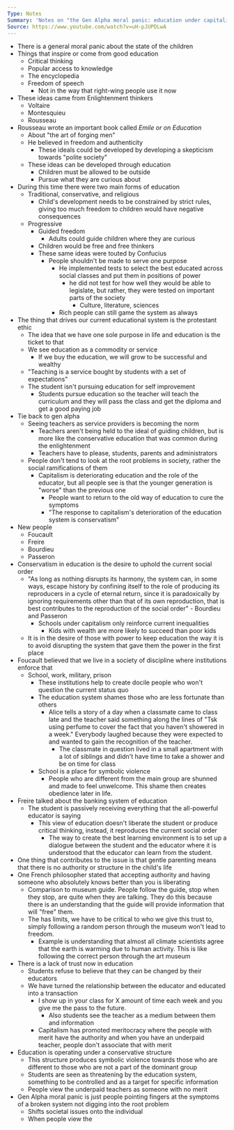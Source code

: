 ```yaml
---
Type: Notes
Summary: 'Notes on "the Gen Alpha moral panic: education under capitalism"'
Source: https://www.youtube.com/watch?v=uH-pJUPDLwA
---
```

- There is a general moral panic about the state of the children
- Things that inspire or come from good education
	- Critical thinking
	- Popular access to knowledge
	- The encyclopedia
	- Freedom of speech
		- Not in the way that right-wing people use it now
- These ideas came from Enlightenment thinkers
	- Voltaire
	- Montesquieu
	- Rousseau
- Rousseau wrote an important book called *Emile or on Education*
	- About "the art of forging men"
	- He believed in freedom and authenticity
		- These ideals could be developed by developing a skepticism towards "polite society"
	- These ideas can be developed through education
		- Children must be allowed to be outside
		- Pursue what they are curious about
- During this time there were two main forms of education
	- Traditional, conservative, and religious
		- Child's development needs to be constrained by strict rules, giving too much freedom to children would have negative consequences
	- Progressive
		- Guided freedom
			- Adults could guide children where they are curious
		- Children would be free and free thinkers
		- These same ideas were touted by Confucius
			- People shouldn't be made to serve one purpose
				- He implemented tests to select the best educated across social classes and put them in positions of power
					- he did not test for how well they would be able to legislate, but rather, they were tested on important parts of the society
						- Culture, literature, sciences
				- Rich people can still game the system as always
- The thing that drives our current educational system is the protestant ethic
	- The idea that we have one sole purpose in life and education is the ticket to that
	- We see education as a commodity or service
		- If we buy the education, we will grow to be successful and wealthy
	- "Teaching is a service bought by students with a set of expectations"
	- The student isn't pursuing education for self improvement 
		- Students pursue education so the teacher will teach the curriculum and they will pass the class and get the diploma and get a good paying job
- Tie back to gen alpha
	- Seeing teachers as service providers is becoming the norm
		- Teachers aren't being held to the ideal of guiding children, but is more like the conservative education that was common during the enlightenment
		- Teachers have to please, students, parents and administrators
	- People don't tend to look at the root problems in society, rather the social ramifications of them
		- Capitalism is deteriorating education and the role of the educator, but all people see is that the younger generation is "worse" than the previous one
			- People want to return to the old way of education to cure the symptoms
			- "The response to capitalism's deterioration of the education system is conservatism"
- New people
	- Foucault
	- Freire
	- Bourdieu
	- Passeron
- Conservatism in education is the desire to uphold the current social order
	- "As long as nothing disrupts its harmony, the system can, in some ways, escape history by confining itself to the role of producing its  reproducers in a cycle of eternal return, since it is paradoxically by ignoring requirements other than that of its own reproduction, that is best contributes to the reproduction of the social order" - Bourdieu and Passeron
		- Schools under capitalism only reinforce current inequalities
			- Kids with wealth are more likely to succeed than poor kids
	- It is in the desire of those with power to keep education the way it is to avoid disrupting the system that gave them the power in the first place
- Foucault believed that we live in a society of discipline where institutions enforce that
	- School, work, military, prison
		- These institutions help to create docile people who won't question the current status quo
		- The education system shames those who are less fortunate than others
			- Alice tells a story of a day when a classmate came to class late and the teacher said something along the lines of "Tsk using perfume to cover the fact that you haven't showered in a week." Everybody laughed because they were expected to and wanted to gain the recognition of the teacher.
				- The classmate in question lived in a small apartment with a lot of siblings and didn't have time to take a shower and be on time for class
		- School is a place for symbolic violence
			- People who are different from the main group are shunned and made to feel unwelcome. This shame then creates obedience later in life.
- Freire talked about the banking system of education
	- The student is passively receiving everything that the all-powerful educator is saying
		- This view of education doesn't liberate the student or produce critical thinking, instead, it reproduces the current social order
			- The way to create the best learning environment is to set up a dialogue between the student and the educator where it is understood that the educator can learn from the student.
- One thing that contributes to the issue is that gentle parenting means that there is no authority or structure in the child's life
- One French philosopher stated that accepting authority and having someone who absolutely knows better than you is liberating
	- Comparison to museum guide. People follow the guide, stop when they stop, are quite when they are talking. They do this because there is an understanding that the guide will provide information that will "free" them.
	- The has limits, we have to be critical to who we give this trust to, simply following a random person through the museum won't lead to freedom.
		- Example is understanding that almost all climate scientists agree that the earth is warming due to human activity. This is like following the correct person through the art museum
- There is a lack of trust now in education
	- Students refuse to believe that they can be changed by their educators
	- We have turned the relationship between the educator and educated into a transaction
		- I show up in your class for X amount of time each week and you give me the pass to the future.
			- Also students see the teacher as a medium between them and information
		- Capitalism has promoted meritocracy where the people with merit have the authority and when you have an underpaid teacher, people don't associate that with merit
- Education is operating under a conservative structure
	- This structure produces symbolic violence towards those who are different to those who are not a part of the dominant group
	- Students are seen as threatening by the education system, something to be controlled and as a target for specific information
	- People view the underpaid teachers as someone with no merit
- Gen Alpha moral panic is just people pointing fingers at the symptoms of a broken system not digging into the root problem
	- Shifts societal issues onto the individual
	- When people view the 